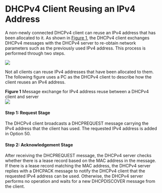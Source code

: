 DHCPv4 Client Reusing an IPv4 Address
=====================================

A non-newly connected DHCPv4 client can reuse an IPv4 address that has been allocated to it. As shown in [Figure 1](#EN-US_CONCEPT_0000001563886113__fig014112710512), the DHCPv4 client exchanges DHCPv4 messages with the DHCPv4 server to re-obtain network parameters such as the previously used IPv4 address. This process is performed through two steps.

![](public_sys-resources/note_3.0-en-us.png) 

Not all clients can reuse IPv4 addresses that have been allocated to them. The following figure uses a PC as the DHCPv4 client to describe how the client reuses an IPv4 address.


**Figure 1** Message exchange for IPv4 address reuse between a DHCPv4 client and server  
![](figure/en-us_image_0000001563886149.png)
#### Step 1: Request Stage

The DHCPv4 client broadcasts a DHCPREQUEST message carrying the IPv4 address that the client has used. The requested IPv4 address is added in Option 50.


#### Step 2: Acknowledgement Stage

After receiving the DHCPREQUEST message, the DHCPv4 server checks whether there is a lease record based on the MAC address in the message. If there is a lease record matching the MAC address, the DHCPv4 server replies with a DHCPACK message to notify the DHCPv4 client that the requested IPv4 address can be used. Otherwise, the DHCPv4 server performs no operation and waits for a new DHCPDISCOVER message from the client.